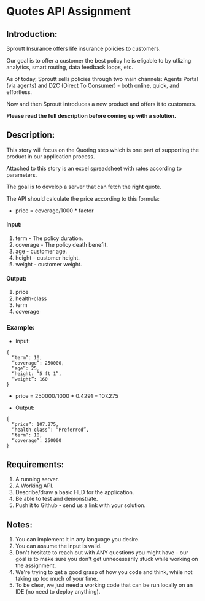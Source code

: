 # Quotes API Assignment


## Introduction:

Sproutt Insurance offers life insurance policies to customers.

Our goal is to offer a customer the best policy he is eligable to by utlizing analytics, smart routing, data feedback loops, etc.

As of today, Sproutt sells policies through two main channels: Agents Portal (via agents) and D2C (Direct To Consumer) - both online, quick, and effortless.

Now and then Sproutt introduces a new product and offers it to customers.


**Please read the full description before coming up with a solution.**

## Description:

This story will focus on the Quoting step which is one part of supporting the product in our application process.

Attached to this story is an excel spreadsheet with rates according to parameters.

The goal is to develop a server that can fetch the right quote.

The API should calculate the price according to this formula:
  - price = coverage/1000 * factor

#### Input: 

  1. term - The policy duration.
  2. coverage - The policy death benefit.
  3. age - customer age.
  4. height - customer height.
  5. weight - customer weight.

#### Output: 
  1. price
  2. health-class
  3. term
  4. coverage

### Example: 

- Input:
```
{
  “term”: 10,
  “coverage”: 250000,
  “age”: 25,
  “height: “5 ft 1”,
  “weight”: 160
}
```

- price = 250000/1000 * 0.4291 = 107.275
  
- Output:
```
{
  “price”: 107.275,
  “health-class”: “Preferred”,
  “term”: 10,
  “coverage”: 250000
}
```

## Requirements: 
1. A running server.
2. A Working API.
3. Describe/draw a basic HLD for the application.
4. Be able to test and demonstrate.
5. Push it to Github - send us a link with your solution.

## Notes:
1. You can implement it in any language you desire.
2. You can assume the input is valid.
3. Don't hesitate to reach out with ANY questions you might have - our goal is to make sure you don't get unnecessarily stuck while working on the assignment.
4. We're trying to get a good grasp of how you code and think, while not taking up too much of your time.
5. To be clear, we just need a working code that can be run locally on an IDE (no need to deploy anything). 


